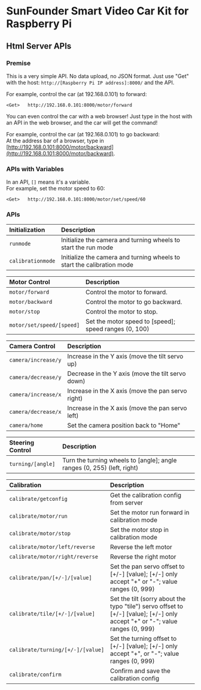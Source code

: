# SunFounder Smart Video Car Kit for Raspberry Pi
## Html Server APIs

### Premise
This is a very simple API. No data upload, no JSON format.
Just use "Get" with the host: `http://[Raspberry Pi IP address]:8000/` and the API.   
   
For example, control the car (at 192.168.0.101) to forward:

	<Get>	http://192.168.0.101:8000/motor/forward

You can even control the car with a web browser!
Just type in the host with an API in the web browser, and the car will get the command!   
   
For example, control the car (at 192.168.0.101) to go backward: </br>
At the address bar of a browser,
type in [http://192.168.0.101:8000/motor/backward](http://192.168.0.101:8000/motor/backward).

### APIs with Variables
In an API, `[]` means it's a variable.   
For example, set the motor speed to 60:

	<Get>	http://192.168.0.101:8000/motor/set/speed/60

### APIs

|**Initialization**              |Description|
|:----------------------------------|:--------------------------|
|`runmode`							|Initialize the camera and turning wheels to start the run mode|
|`calibrationmode`					|Initialize the camera and turning wheels to start the calibration mode|   

|**Motor Control**               |Description|
|:----------------------------------|:--------------------------|
|`motor/forward`					|Control the motor to forward.|
|`motor/backward`					|Control the motor to go backward.|
|`motor/stop`						|Control the motor to stop.|
|`motor/set/speed/[speed]`			|Set the motor speed to [speed]; speed ranges (0, 100)|    

|**Camera Control**              |Description|
|:----------------------------------|:--------------------------|
|`camera/increase/y`				|Increase in the Y axis (move the tilt servo up)|
|`camera/decrease/y`				|Decrease in the Y axis (move the tilt servo down)|
|`camera/increase/x`				|Increase in the X axis (move the pan servo right)|
|`camera/decrease/x`				|Increase in the X axis (move the pan servo left)|
|`camera/home`						|Set the camera position back to "Home"|  

|**Steering Control**            |Description|
|:----------------------------------|:--------------------------|
|`turning/[angle]`					|Turn the turning wheels to [angle]; angle ranges (0, 255) (left, right)|  

|**Calibration**				  |Description|
|:----------------------------------|:--------------------------|
|`calibrate/getconfig`				|Get the calibration config from server|
|`calibrate/motor/run`				|Set the motor run forward in calibration mode|
|`calibrate/motor/stop`				|Set the motor stop in calibration mode|
|`calibrate/motor/left/reverse`		|Reverse the left motor|
|`calibrate/motor/right/reverse`	|Reverse the right motor|
|`calibrate/pan/[+/-]/[value]`		|Set the pan servo offset to [+/-] [value]; [+/-] only accept "+" or "-"; value ranges (0, 999)|
|`calibrate/tile/[+/-]/[value]`		|Set the tilt (sorry about the typo "tile") servo offset to [+/-] [value]; [+/-] only accept "+" or "-"; value ranges (0, 999)|
|`calibrate/turning/[+/-]/[value]`	|Set the turning offset to [+/-] [value]; [+/-] only accept "+", or "-"; value ranges (0, 999)|
|`calibrate/confirm`				|Confirm and save the calibration config|


